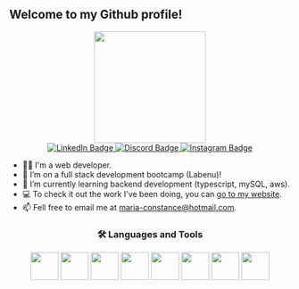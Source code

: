 ## Welcome to my Github profile!

<div id="header" align="center">
  <img src="https://i.pinimg.com/originals/8b/c9/32/8bc932d9b88b0ba632c09c0a0f422ca5.gif" width="200"/>
  
<div>
  <a href="https://www.linkedin.com/in/mariaconstance/">
    <img src="https://img.shields.io/badge/LinkedIn-blue?style=for-the-badge&logo=linkedin&logoColor=white" alt="LinkedIn Badge"/>
  </a>
    <a href="https://discordapp.com/users/632361888810008624">
    <img src="https://img.shields.io/badge/Discord-purple?style=for-the-badge&logo=discord&logoColor=white" alt="Discord Badge"/>
  </a>
  </a>
    <a href="https://www.instagram.com/heydearmaria/">
    <img src="https://img.shields.io/badge/Instagram-red?style=for-the-badge&logo=instagram&logoColor=white" alt="Instagram Badge"/>
  </a>
</div>
</div>

- 👩‍💻 I'm a web developer.
- 🔭 I’m on a full stack development bootcamp (Labenu)!
- 🌱 I’m currently learning backend development (typescript, mySQL, aws).
- 💻 To check it out the work I've been doing, you can <a href="https://maria-constance.vercel.app/">go to my website</a>.
- 📫 Fell free to email me at maria-constance@hotmail.com.


<div id="header" align="center">
  
  ### :hammer_and_wrench: Languages and Tools
  
  <img src="https://cdn.jsdelivr.net/gh/devicons/devicon/icons/react/react-original.svg" width="50px"/> <img src="https://cdn.jsdelivr.net/gh/devicons/devicon/icons/javascript/javascript-original.svg" width="50px"/> <img src="https://cdn.jsdelivr.net/gh/devicons/devicon/icons/css3/css3-original.svg" width="50px"/> <img src="https://cdn.jsdelivr.net/gh/devicons/devicon/icons/html5/html5-original.svg" width="50px"/>
<img src="https://cdn.jsdelivr.net/gh/devicons/devicon/icons/nodejs/nodejs-original-wordmark.svg" width="50px"/> <img src="https://cdn.jsdelivr.net/gh/devicons/devicon/icons/typescript/typescript-original.svg" width="50px"/> 
<img src="https://cdn.jsdelivr.net/gh/devicons/devicon/icons/mysql/mysql-original.svg" width="50px"/> <img src="https://cdn.jsdelivr.net/gh/devicons/devicon/icons/jest/jest-plain.svg" width="50px"/>
  
</div>
